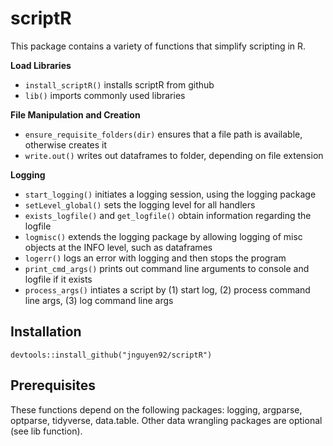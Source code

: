 # scriptR

This package contains a variety of functions that simplify scripting in R. 

**Load Libraries**

* `install_scriptR()` installs scriptR from github
* `lib()` imports commonly used libraries

**File Manipulation and Creation**

* `ensure_requisite_folders(dir)` ensures that a file path is available, otherwise creates it
* `write.out()` writes out dataframes to folder, depending on file extension

**Logging**

* `start_logging()` initiates a logging session, using the logging package
* `setLevel_global()` sets the logging level for all handlers
* `exists_logfile()` and `get_logfile()` obtain information regarding the logfile
* `logmisc()` extends the logging package by allowing logging of misc objects at the INFO level, such as dataframes
* `logerr()` logs an error with logging and then stops the program
* `print_cmd_args()` prints out command line arguments to console and logfile if it exists
* `process_args()` intiates a script by (1) start log, (2) process command line args, (3) log command line args

## Installation
`devtools::install_github("jnguyen92/scriptR")`

## Prerequisites
These functions depend on the following packages: logging, argparse, optparse, tidyverse, data.table. Other data wrangling packages are optional (see lib function).

